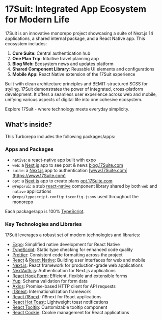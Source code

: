 # 17Suit: Integrated App Ecosystem for Modern Life

17Suit is an innovative monorepo project showcasing a suite of Next.js 14 applications, a shared internal package, and a React Native app. This ecosystem includes:

1. **Core Suite**: Central authentication hub
2. **One Plan Trip**: Intuitive travel planning app
3. **Blog Web**: Ecosystem news and updates platform
4. **Shared Component Library**: Reusable UI elements and configurations
5. **Mobile App**: React Native extension of the 17Suit experience

Built with clean architecture principles and BEMIT-structured SCSS for styling, 17Suit demonstrates the power of integrated, cross-platform development. It offers a seamless user experience across web and mobile, unifying various aspects of digital life into one cohesive ecosystem.

Explore 17Suit - where technology meets everyday simplicity.

## What's inside?

This Turborepo includes the following packages/apps:

### Apps and Packages

- `native`: a [react-native](https://reactnative.dev/) app built with [expo](https://docs.expo.dev/)
- `web`: a [Next.js](https://nextjs.org/) app to see post & news [blog.17Suite.com](https://blog.17Suite.com)
- `suite`: a [Next.js](https://nextjs.org/) app to authentication [www.17Suite.com](https://www.17Suite.com)
- `opt`: a [Next.js](https://nextjs.org/) app to create plans [opt.17Suite.com](https://opt.17Suite.com)
- `@repo/ui`: a stub [react-native](https://reactnative.dev/) component library shared by both `web` and `native` applications
- `@repo/typescript-config`: `tsconfig.json`s used throughout the monorepo

Each package/app is 100% [TypeScript](https://www.typescriptlang.org/).

### Key Technologies and Libraries

17Suit leverages a robust set of modern technologies and libraries:

- [Expo](https://docs.expo.dev/): Simplified native development for React Native
- [TypeScript](https://www.typescriptlang.org/): Static type checking for enhanced code quality
- [Prettier](https://prettier.io): Consistent code formatting across the project
- [React](https://reactjs.org/) & [React Native](https://reactnative.dev/): Building user interfaces for web and mobile
- [Next.js](https://nextjs.org/): React framework for production-grade web applications
- [NextAuth.js](https://next-auth.js.org/): Authentication for Next.js applications
- [React Hook Form](https://react-hook-form.com/): Efficient, flexible and extensible forms
- [Yup](https://github.com/jquense/yup): Schema validation for form data
- [Axios](https://axios-http.com/): Promise-based HTTP client for API requests
- [i18next](https://www.i18next.com/): Internationalization framework
- [React i18next](https://react.i18next.com/): i18next for React applications
- [React Hot Toast](https://react-hot-toast.com/): Lightweight toast notifications
- [React Tooltip](https://react-tooltip.com/): Customizable tooltip component
- [React Cookie](https://github.com/reactivestack/cookies): Cookie management for React applications
